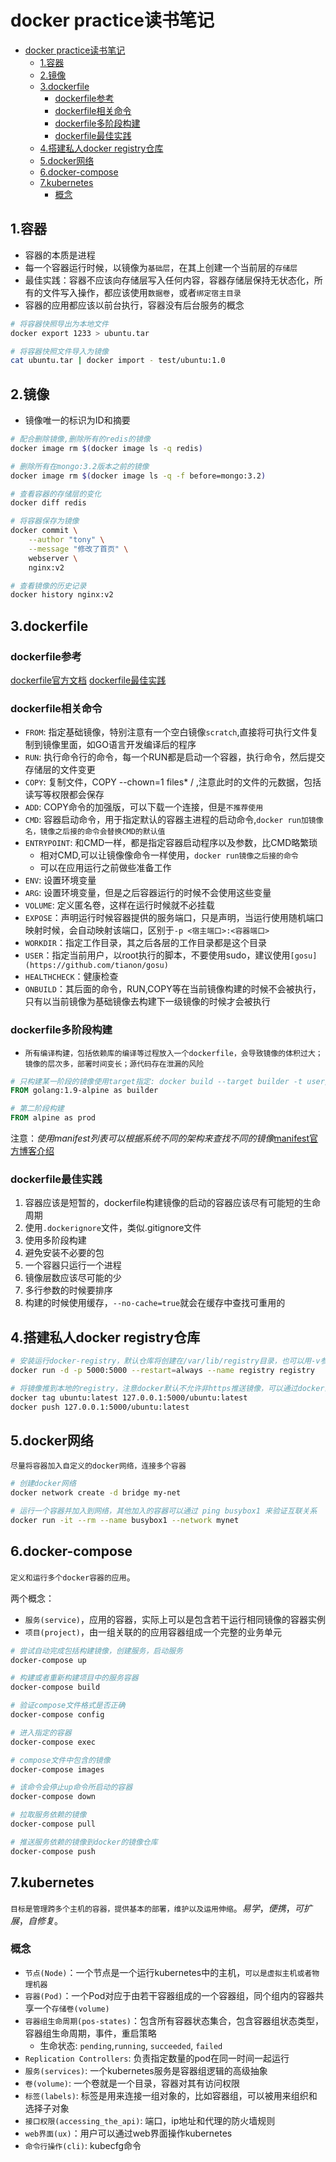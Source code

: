 # docker practice读书笔记

<!-- TOC -->

- [docker practice读书笔记](#docker-practice读书笔记)
  - [1.容器](#1容器)
  - [2.镜像](#2镜像)
  - [3.dockerfile](#3dockerfile)
    - [dockerfile参考](#dockerfile参考)
    - [dockerfile相关命令](#dockerfile相关命令)
    - [dockerfile多阶段构建](#dockerfile多阶段构建)
    - [dockerfile最佳实践](#dockerfile最佳实践)
  - [4.搭建私人docker registry仓库](#4搭建私人docker-registry仓库)
  - [5.docker网络](#5docker网络)
  - [6.docker-compose](#6docker-compose)
  - [7.kubernetes](#7kubernetes)
    - [概念](#概念)

<!-- /TOC -->

## 1.容器

- 容器的本质是进程
- 每一个容器运行时候，以镜像为`基础层`，在其上创建一个当前层的`存储层`
- 最佳实践：容器不应该向存储层写入任何内容，容器存储层保持无状态化，所有的文件写入操作，都应该使用`数据卷`，或者`绑定宿主目录`
- 容器的应用都应该以前台执行，容器没有后台服务的概念

```sh
# 将容器快照导出为本地文件
docker export 1233 > ubuntu.tar

# 将容器快照文件导入为镜像
cat ubuntu.tar | docker import - test/ubuntu:1.0
```

## 2.镜像

- 镜像唯一的标识为ID和摘要

```sh
# 配合删除镜像,删除所有的redis的镜像
docker image rm $(docker image ls -q redis)

# 删除所有在mongo:3.2版本之前的镜像
docker image rm $(docker image ls -q -f before=mongo:3.2)

# 查看容器的存储层的变化
docker diff redis

# 将容器保存为镜像
docker commit \
    --author "tony" \
    --message "修改了首页" \
    webserver \
    nginx:v2

# 查看镜像的历史记录
docker history nginx:v2
```

## 3.dockerfile

### dockerfile参考

[dockerfile官方文档](https://docs.docker.com/engine/reference/builder/)
[dockerfile最佳实践](https://docs.docker.com/develop/develop-images/dockerfile_best-practices/)

### dockerfile相关命令

- `FROM`: 指定基础镜像，特别注意有一个空白镜像`scratch`,直接将可执行文件复制到镜像里面，如GO语言开发编译后的程序
- `RUN`: 执行命令行的命令，每一个RUN都是启动一个容器，执行命令，然后提交存储层的文件变更
- `COPY`: 复制文件，COPY --chown=1 files* / ,注意此时的文件的元数据，包括读写等权限都会保存
- `ADD`: COPY命令的加强版，可以下载一个连接，但是`不推荐使用`
- `CMD`: 容器启动命令，用于指定默认的容器主进程的启动命令,`docker run加镜像名，镜像之后接的命令会替换CMD的默认值`
- `ENTRYPOINT`: 和CMD一样，都是指定容器启动程序以及参数，比CMD略繁琐
  - 相对CMD,可以让镜像像命令一样使用，`docker run镜像之后接的命令`
  - 可以在应用运行之前做些准备工作
- `ENV`: 设置环境变量
- `ARG`: 设置环境变量，但是之后容器运行的时候不会使用这些变量
- `VOLUME`: 定义匿名卷，这样在运行时候就不必挂载
- `EXPOSE`：声明运行时候容器提供的服务端口，只是声明，当运行使用随机端口映射时候，会自动映射该端口，区别于`-p <宿主端口>:<容器端口>`
- `WORKDIR`：指定工作目录，其之后各层的工作目录都是这个目录
- `USER`：指定当前用户，以root执行的脚本，不要使用sudo，建议使用`[gosu](https://github.com/tianon/gosu)`
- `HEALTHCHECK`：健康检查
- `ONBUILD`：其后面的命令，RUN,COPY等在当前镜像构建的时候不会被执行，只有以当前镜像为基础镜像去构建下一级镜像的时候才会被执行

### dockerfile多阶段构建

- `所有编译构建，包括依赖库的编译等过程放入一个dockerfile，会导致镜像的体积过大；镜像的层次多，部署时间变长；源代码存在泄漏的风险`

```dockerfile
# 只构建某一阶段的镜像使用target指定: docker build --target builder -t user/go:1.0 .
FROM golang:1.9-alpine as builder

# 第二阶段构建
FROM alpine as prod
```

注意：*使用manifest列表可以根据系统不同的架构来查找不同的镜像*[manifest官方博客介绍](https://www.docker.com/blog/multi-arch-all-the-things/)

### dockerfile最佳实践

1. 容器应该是短暂的，dockerfile构建镜像的启动的容器应该尽有可能短的生命周期
2. 使用`.dockerignore`文件，类似.gitignore文件
3. 使用多阶段构建
4. 避免安装不必要的包
5. 一个容器只运行一个进程
6. 镜像层数应该尽可能的少
7. 多行参数的时候要排序
8. 构建的时候使用缓存，`--no-cache=true`就会在缓存中查找可重用的

## 4.搭建私人docker registry仓库

```sh
# 安装运行docker-registry，默认仓库将创建在/var/lib/registry目录，也可以用-v参数来指定存放位置
docker run -d -p 5000:5000 --restart=always --name registry registry

# 将镜像推到本地的registry，注意docker默认不允许非https推送镜像，可以通过docker的配置选项取消该限制
docker tag ubuntu:latest 127.0.0.1:5000/ubuntu:latest
docker push 127.0.0.1:5000/ubuntu:latest
```

## 5.docker网络

`尽量将容器加入自定义的docker网络，连接多个容器`

```sh
# 创建docker网络
docker network create -d bridge my-net

# 运行一个容器并加入到网络，其他加入的容器可以通过 ping busybox1 来验证互联关系
docker run -it --rm --name busybox1 --network mynet
```

## 6.docker-compose

`定义和运行多个docker容器的应用`。

两个概念：

- `服务(service)`，应用的容器，实际上可以是包含若干运行相同镜像的容器实例
- `项目(project)`，由一组关联的的应用容器组成一个完整的业务单元

```sh
# 尝试自动完成包括构建镜像，创建服务，启动服务
docker-compose up

# 构建或者重新构建项目中的服务容器
docker-compose build

# 验证compose文件格式是否正确
docker-compose config

# 进入指定的容器
docker-compose exec

# compose文件中包含的镜像
docker-compose images

# 该命令会停止up命令所启动的容器
docker-compose down

# 拉取服务依赖的镜像
docker-compose pull

# 推送服务依赖的镜像到docker的镜像仓库
docker-compose push
```

## 7.kubernetes

`目标是管理跨多个主机的容器，提供基本的部署，维护以及运用伸缩`。*易学*，*便携*，*可扩展*，*自修复*。

### 概念

- `节点(Node)`：一个节点是一个运行kubernetes中的主机，`可以是虚拟主机或者物理机器`
- `容器(Pod)`：一个Pod对应于由若干容器组成的一个容器组，同个组内的容器共享一个`存储卷(volume)`
- `容器组生命周期(pos-states)`：包含所有容器状态集合，包含容器组状态类型，容器组生命周期，事件，重启策略
  - 生命状态: `pending`,`running`, `succeeded`, `failed`
- `Replication Controllers`: 负责指定数量的pod在同一时间一起运行
- `服务(services)`: 一个kubernetes服务是容器组逻辑的高级抽象
- `卷(volume)`: 一个卷就是一个目录，容器对其有访问权限
- `标签(labels)`: 标签是用来连接一组对象的，比如容器组，可以被用来组织和选择子对象
- `接口权限(accessing_the_api)`: 端口，ip地址和代理的防火墙规则
- `web界面(ux)`：用户可以通过web界面操作kubernetes
- `命令行操作(cli)`: kubecfg命令
